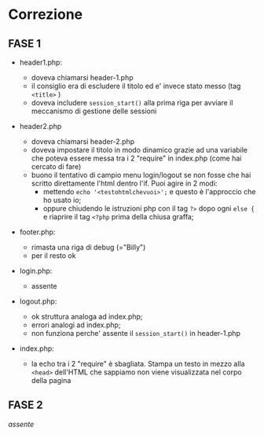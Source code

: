 # Correzione

## FASE 1

* header1.php:
    * doveva chiamarsi header-1.php
    * il consiglio era di escludere il titolo ed e' invece stato messo (tag `<title>` )
    * doveva includere `session_start()` alla prima riga per avviare il meccanismo di gestione delle sessioni

* header2.php
    * doveva chiamarsi header-2.php
    * doveva impostare il titolo in modo dinamico grazie ad una variabile che poteva essere messa tra i 2 "require" in index.php (come hai cercato di fare)
    * buono il tentativo di campio menu login/logout se non fosse che hai scritto direttamente l'html dentro l'if. Puoi agire in 2 modi:
        - mettendo `echo '<testohtmlchevuoi>';` e questo è l'approccio che ho usato io;
        - oppure chiudendo le istruzioni php con il tag `?>` dopo ogni `else {` e riaprire il tag `<?php` prima della chiusa graffa;

* footer.php:
    * rimasta una riga di debug (="Billy")
    * per il resto ok

* login.php:
    * assente

* logout.php:
    * ok struttura analoga ad index.php;
    * errori analogi ad index.php;
    * non funziona perche' assente il `session_start()` in header-1.php

* index.php:
    * la echo tra i 2 "require" è sbagliata. Stampa un testo in mezzo alla `<head>` dell'HTML che sappiamo non viene visualizzata nel corpo della pagina

## FASE 2

*assente*

